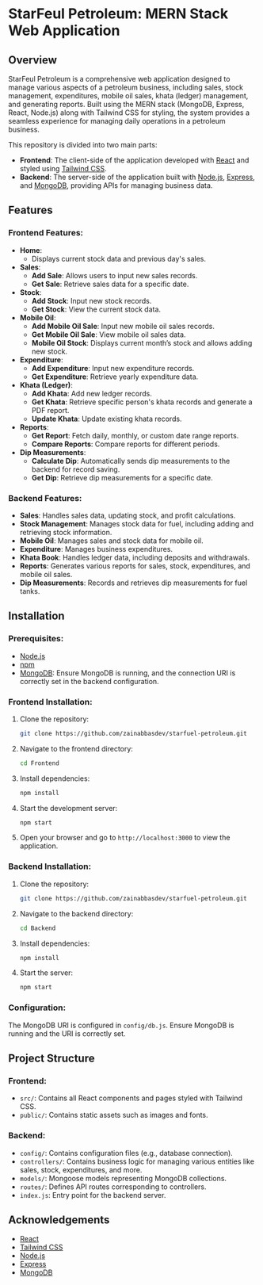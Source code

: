 # StarFeul Petroleum: MERN Stack Web Application

## Overview

StarFeul Petroleum is a comprehensive web application designed to manage various aspects of a petroleum business, including sales, stock management, expenditures, mobile oil sales, khata (ledger) management, and generating reports. Built using the MERN stack (MongoDB, Express, React, Node.js) along with Tailwind CSS for styling, the system provides a seamless experience for managing daily operations in a petroleum business.

This repository is divided into two main parts:

- **Frontend**: The client-side of the application developed with [React](https://reactjs.org/) and styled using [Tailwind CSS](https://tailwindcss.com/).
- **Backend**: The server-side of the application built with [Node.js](https://nodejs.org/), [Express](https://expressjs.com/), and [MongoDB](https://www.mongodb.com/), providing APIs for managing business data.

## Features

### Frontend Features:

- **Home**:
    - Displays current stock data and previous day's sales.
- **Sales**:
    - **Add Sale**: Allows users to input new sales records.
    - **Get Sale**: Retrieve sales data for a specific date.
- **Stock**:
    - **Add Stock**: Input new stock records.
    - **Get Stock**: View the current stock data.
- **Mobile Oil**:
    - **Add Mobile Oil Sale**: Input new mobile oil sales records.
    - **Get Mobile Oil Sale**: View mobile oil sales data.
    - **Mobile Oil Stock**: Displays current month’s stock and allows adding new stock.
- **Expenditure**:
    - **Add Expenditure**: Input new expenditure records.
    - **Get Expenditure**: Retrieve yearly expenditure data.
- **Khata (Ledger)**:
    - **Add Khata**: Add new ledger records.
    - **Get Khata**: Retrieve specific person's khata records and generate a PDF report.
    - **Update Khata**: Update existing khata records.
- **Reports**:
    - **Get Report**: Fetch daily, monthly, or custom date range reports.
    - **Compare Reports**: Compare reports for different periods.
- **Dip Measurements**:
    - **Calculate Dip**: Automatically sends dip measurements to the backend for record saving.
    - **Get Dip**: Retrieve dip measurements for a specific date.

### Backend Features:

- **Sales**: Handles sales data, updating stock, and profit calculations.
- **Stock Management**: Manages stock data for fuel, including adding and retrieving stock information.
- **Mobile Oil**: Manages sales and stock data for mobile oil.
- **Expenditure**: Manages business expenditures.
- **Khata Book**: Handles ledger data, including deposits and withdrawals.
- **Reports**: Generates various reports for sales, stock, expenditures, and mobile oil sales.
- **Dip Measurements**: Records and retrieves dip measurements for fuel tanks.

## Installation

### Prerequisites:

- [Node.js](https://nodejs.org/)
- [npm](https://www.npmjs.com/)
- [MongoDB](https://www.mongodb.com/): Ensure MongoDB is running, and the connection URI is correctly set in the backend configuration.

### Frontend Installation:

1. Clone the repository:
     ```bash
     git clone https://github.com/zainabbasdev/starfuel-petroleum.git
     ```
2. Navigate to the frontend directory:
     ```bash
     cd Frontend
     ```
3. Install dependencies:
     ```bash
     npm install
     ```
4. Start the development server:
     ```bash
     npm start
     ```
5. Open your browser and go to `http://localhost:3000` to view the application.

### Backend Installation:

1. Clone the repository:
     ```bash
     git clone https://github.com/zainabbasdev/starfuel-petroleum.git
     ```
2. Navigate to the backend directory:
     ```bash
     cd Backend
     ```
3. Install dependencies:
     ```bash
     npm install
     ```
4. Start the server:
     ```bash
     npm start
     ```

### Configuration:

The MongoDB URI is configured in `config/db.js`. Ensure MongoDB is running and the URI is correctly set.

## Project Structure

### Frontend:

- `src/`: Contains all React components and pages styled with Tailwind CSS.
- `public/`: Contains static assets such as images and fonts.

### Backend:

- `config/`: Contains configuration files (e.g., database connection).
- `controllers/`: Contains business logic for managing various entities like sales, stock, expenditures, and more.
- `models/`: Mongoose models representing MongoDB collections.
- `routes/`: Defines API routes corresponding to controllers.
- `index.js`: Entry point for the backend server.

## Acknowledgements

- [React](https://reactjs.org/)
- [Tailwind CSS](https://tailwindcss.com/)
- [Node.js](https://nodejs.org/)
- [Express](https://expressjs.com/)
- [MongoDB](https://www.mongodb.com/)
